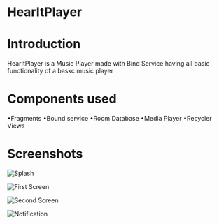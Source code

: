 # HearItPlayer

# Introduction
HearItPlayer is a Music Player made with Bind Service having all basic functionality of a baskc music player

# Components used
•Fragments
•Bound service
•Room Database
•Media Player
•Recycler Views

# Screenshots
![Splash](https://ibb.co/NVQmNgz)

![First Screen](https://ibb.co/HB7JfGQ)

![Second Screen](https://ibb.co/qxsB2Zp)

![Notification](https://ibb.co/w7Rshrr)
